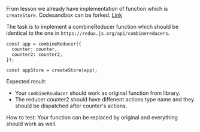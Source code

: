 
From lesson we already have implementation of function which is `createStore`. 
Codesandbox can be forked. [Link](https://codesandbox.io/s/001-redux-pi4jj?file=/src/redux.ts)

The task is to implement a combineReducer function which should be identical to the one in `https://redux.js.org/api/combinereducers`.

```
const app = combineReducer({
  counter: counter,
  counter2: counter2,
});

const appStore = createStore(app);
```

Expected result:
- Your `combineReuducer` should work as original function from library. 
- The reducer counter2 should have diffenent actions type name and they should be dispatched after counter's actions.

How to test:
Your function can be replaced by original and everything should work as well.
